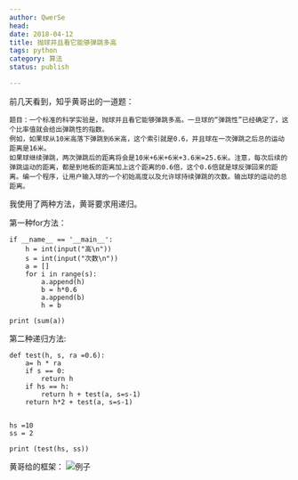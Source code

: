 ```yaml
---
author: QwerSe
head:
date: 2018-04-12
title: 抛球并且看它能够弹跳多高
tags: python
category: 算法
status: publish

---
```


前几天看到，知乎黄哥出的一道题：

```
题目：一个标准的科学实验是，抛球并且看它能够弹跳多高。一旦球的“弹跳性”已经确定了，这个比率值就会给出弹跳性的指数。
例如，如果球从10米高落下弹跳到6米高，这个索引就是0.6，并且球在一次弹跳之后总的运动距离是16米。
如果球继续弹跳，两次弹跳后的距离将会是10米+6米+6米+3.6米=25.6米。注意，每次后续的弹跳运动的距离，都是到地板的距离加上这个距离的0.6倍，这个0.6倍就是球反弹回来的距离。编一个程序，让用户输入球的一个初始高度以及允许球持续弹跳的次数。输出球的运动的总距离。
```

我使用了两种方法，黄哥要求用递归。

第一种for方法：
```
if __name__ == '__main__':
    h = int(input("高\n"))
    s = int(input("次数\n"))
    a = []
    for i in range(s):
        a.append(h)
        b = h*0.6
        a.append(b)
        h = b

print (sum(a))
```
第二种递归方法:

```
def test(h, s, ra =0.6):
    a= h * ra
    if s == 0:
        return h
    if hs == h:
        return h + test(a, s=s-1)
    return h*2 + test(a, s=s-1)


hs =10
ss = 2

print (test(hs, ss))
```
黄哥给的框架：
![例子](https://pic3.zhimg.com/80/v2-2d1a569277f2ab81181500a2f5816b86_hd.jpg)

